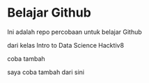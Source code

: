# Belajar Github

Ini adalah repo percobaan untuk belajar Github

dari kelas Intro to Data Science Hacktiv8

coba tambah

saya coba tambah dari sini